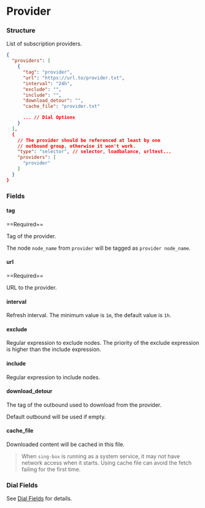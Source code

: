 # Provider

### Structure

List of subscription providers.

```json
{
  "providers": [
    {
      "tag": "provider",
      "url": "https://url.to/provider.txt",
      "interval": "24h",
      "exclude": "",
      "include": "",
      "download_detour": "",
      "cache_file": "provider.txt"

      ... // Dial Options
    }
  ],
  {
    // The provider should be referenced at least by one 
    // outbound group, otherwise it won't work.
    "type": "selector", // selector, loadbalance, urltest...
    "providers": [
      "provider"
    ]
  }
}
```

### Fields

#### tag

==Required==

Tag of the provider.

The node `node_name` from `provider` will be tagged as `provider node_name`.

#### url

==Required==

URL to the provider.

#### interval

Refresh interval. The minimum value is `1m`, the default value is `1h`.

#### exclude

Regular expression to exclude nodes. The priority of the exclude expression is higher than the include expression.

#### include

Regular expression to include nodes.

#### download_detour

The tag of the outbound used to download from the provider.

Default outbound will be used if empty.

#### cache_file

Downloaded content will be cached in this file.

> When `sing-box` is running as a system service, it may not have network access when it starts. Using cache file can avoid the fetch failing for the first time.

### Dial Fields

See [Dial Fields](/configuration/shared/dial) for details.